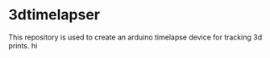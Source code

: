 # 3dtimelapser
This repository is used to create an arduino timelapse device for tracking 3d prints.
hi
